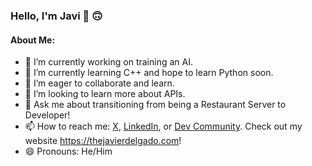 ### Hello, I'm Javi 👋 :upside_down_face:

#### About Me:

- 🔭 I’m currently working on training an AI.
- 🌱 I’m currently learning C++ and hope to learn Python soon.
- 👯 I’m eager to collaborate and learn.
- 🤔 I’m looking to learn more about APIs.
- 💬 Ask me about transitioning from being a Restaurant Server to Developer!
- 📫 How to reach me: [X](https://twitter.com/JaviTheDelgado), [LinkedIn](https://www.linkedin.com/in/javier-l-delgado-ii), or [Dev Community](https://dev.to/javdel3). Check out my website https://thejavierdelgado.com!
- 😄 Pronouns: He/Him 

